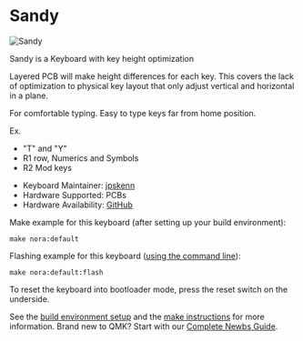 # Sandy

![Sandy](https://raw.githubusercontent.com/jpskenn/Sandy/main/assets/Readme/XXXXX.jpeg)

Sandy is a Keyboard with key height optimization

Layered PCB will make height differences for each key. This covers the lack of optimization to physical key layout that only adjust vertical and horizontal in a plane.

For comfortable typing. Easy to type keys far from home position.

Ex.

- "T" and "Y"
- R1 row, Numerics and Symbols
- R2 Mod keys

* Keyboard Maintainer: [jpskenn](https://github.com/jpskenn)
* Hardware Supported: PCBs
* Hardware Availability: [GitHub](https://github.com/jpskenn/Sandy)

Make example for this keyboard (after setting up your build environment):

    make nora:default

Flashing example for this keyboard ([using the command line](https://docs.qmk.fm/#/newbs_flashing?id=flash-your-keyboard-from-the-command-line)):

    make nora:default:flash

To reset the keyboard into bootloader mode, press the reset switch on the underside.

See the [build environment setup](https://docs.qmk.fm/#/getting_started_build_tools) and the [make instructions](https://docs.qmk.fm/#/getting_started_make_guide) for more information. Brand new to QMK? Start with our [Complete Newbs Guide](https://docs.qmk.fm/#/newbs).
